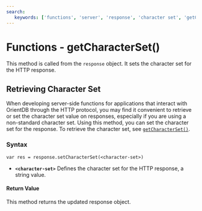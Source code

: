 ```yaml
---
search:
   keywords: ['functions', 'server', 'response', 'character set', 'getCharacterSet']
---
```


# Functions - getCharacterSet()

This method is called from the `response` object.  It sets the character set for the HTTP response.


## Retrieving Character Set

When developing server-side functions for applications that interact with OrientDB through the HTTP protocol, you may find it convenient to retrieve or set the character set value on responses, especially if you are using a non-standard character set.  Using this method, you can set the character set for the response.  To retrieve the character set, see [`getCharacterSet()`](Functions-Server-getCharacterSet.md).

### Syntax

```
var res = response.setCharacterSet(<character-set>)
```

- **`<character-set>`** Defines the character set for the HTTP response, a string value.

#### Return Value

This method returns the updated response object.


